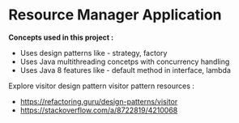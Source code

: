 # Resource Manager Application

**Concepts used in this project :**

- Uses design patterns like - strategy, factory
- Uses Java multithreading concetps with concurrency handling
- Uses Java 8 features like - default method in interface, lambda



Explore visitor design pattern
visitor pattern resources :
- https://refactoring.guru/design-patterns/visitor
- https://stackoverflow.com/a/8722819/4210068
